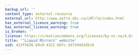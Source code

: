 ```yaml
---
backup_url: ''
content_type: external-resource
external_url: http://www.astro.ubc.ca/LMT/lm/index.html
has_external_licence_warning: true
has_external_license_warning: true
is_broken: ''
license: https://creativecommons.org/licenses/by-nc-sa/4.0/
title: '"Liquid Mirrors" website'
uid: 423f5836-b9c0-4321-b87c-2d73d443d5c8
---
```


